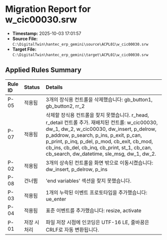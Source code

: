# Migration Report for w_cic00030.srw

- **Timestamp:** 2025-10-03 17:01:57
- **Source File:** `C:\DigitalTwin\hantec_erp_gemini\source\ACPL01\w_cic00030.srw`
- **Target File:** `C:\DigitalTwin\hantec_erp_gemini\target\ACPL01\w_cic00030.srw`

## Applied Rules Summary

| Rule ID | Status    | Details                               |
|:--------|:----------|:--------------------------------------|
| P-05 | 적용됨 | 3개의 장식용 컨트롤을 삭제했습니다: gb_button1, gb_button2, rr_2 |
| P-07 | 적용됨 | 삭제할 장식용 컨트롤을 찾지 못했습니다. r_head, r_detail 컨트롤 추가. 재배치된 컨트롤: w_cic00030, dw_1, dw_2, w_cic00030, dw_insert, p_delrow, p_addrow, p_search, p_ins, p_exit, p_can, p_print, p_inq, p_del, p_mod, cb_exit, cb_mod, cb_ins, cb_del, cb_inq, cb_print, st_1, cb_can, cb_search, dw_datetime, sle_msg, dw_1, dw_2. |
| P-02 | 적용됨 | 3개의 상속된 컨트롤을 화면 밖으로 이동시켰습니다: dw_insert, p_delrow, p_ins |
| P-08 | 건너뜀 | 'end variables' 섹션을 찾지 못했습니다. |
| P-03 | 적용됨 | 1개의 누락된 이벤트 프로토타입을 추가했습니다: ue_enter |
| P-04 | 적용됨 | 표준 이벤트를 추가했습니다: resize, activate |
| P-01 | 저장 시 처리 | 파일 저장 시점에 인코딩은 UTF-16 LE, 줄바꿈은 CRLF로 자동 변환됩니다. |
